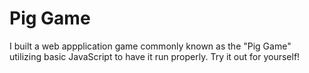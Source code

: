 <h1>Pig Game</h1>

<p>I built a web appplication game commonly known as the "Pig Game" utilizing basic JavaScript to have it run properly. Try it out for yourself!</p>